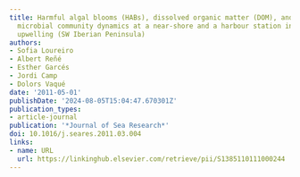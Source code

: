 ```yaml
---
title: Harmful algal blooms (HABs), dissolved organic matter (DOM), and planktonic
  microbial community dynamics at a near-shore and a harbour station influenced by
  upwelling (SW Iberian Peninsula)
authors:
- Sofia Loureiro
- Albert Reñé
- Esther Garcés
- Jordi Camp
- Dolors Vaqué
date: '2011-05-01'
publishDate: '2024-08-05T15:04:47.670301Z'
publication_types:
- article-journal
publication: '*Journal of Sea Research*'
doi: 10.1016/j.seares.2011.03.004
links:
- name: URL
  url: https://linkinghub.elsevier.com/retrieve/pii/S1385110111000244
---
```

